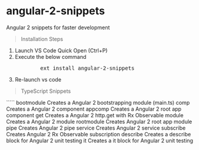 # angular-2-snippets
Angular 2 snippets for faster development

<blockquote><!--block-->Installation Steps</blockquote>
<ol><li><!--block-->Launch VS Code Quick Open (Ctrl+P)</li><li><!--block-->Execute the below command</li><pre><!--block-->&nbsp; &nbsp; &nbsp; &nbsp; ext install angular-2-snippets</pre><li><!--block-->Re-launch vs code</li></ol><div><!--block--></div>

<blockquote><!--block-->TypeScript Snippets</blockquote>
`````
bootmodule      		            Creates a Angular 2 bootstrapping module (main.ts)
comp            	    		      Creates a Angular 2 component
appcomp     		                Creates a Angular 2 root app component
get               			        Creates a Angular 2 http.get with Rx Observable
module    			                Creates a Angular 2 module
rootmodule 		                  Creates Angular 2 root app module
pipe        			              Creates Angular 2 pipe
service     		                Creates Angular 2 service
subscribe   		                Creates Angular 2 Rx Observable subscription
describe    	                  Creates a describe block for Angular 2 unit testing
it 					                    Creates a it block for Angular 2 unit testing
